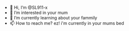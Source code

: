 - 👋 Hi, I’m @SL911-x
- 👀 I’m interested in your mum
- 🌱 I’m currently learning about your fammily
- 📫 How to reach me? ez! i'm currently in your mums bed

